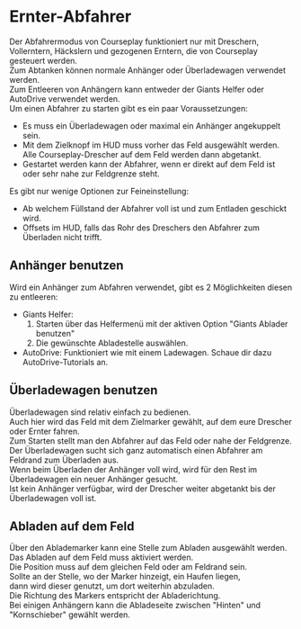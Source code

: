 # Ernter-Abfahrer

  
Der Abfahrermodus von Courseplay funktioniert nur mit Dreschern, Vollerntern, Häckslern und gezogenen Erntern, die von Courseplay gesteuert werden.  
Zum Abtanken können normale Anhänger oder Überladewagen verwendet werden.  
Zum Entleeren von Anhängern kann entweder der Giants Helfer oder AutoDrive verwendet werden.  
Um einen Abfahrer zu starten gibt es ein paar Voraussetzungen:  
- Es muss ein Überladewagen oder maximal ein Anhänger angekuppelt sein.  
- Mit dem Zielknopf im HUD muss vorher das Feld ausgewählt werden. Alle Courseplay-Drescher auf dem Feld werden dann abgetankt.  
- Gestartet werden kann der Abfahrer, wenn er direkt auf dem Feld ist oder sehr nahe zur Feldgrenze steht.  
  
Es gibt nur wenige Optionen zur Feineinstellung:  
- Ab welchem Füllstand der Abfahrer voll ist und zum Entladen geschickt wird.  
- Offsets im HUD, falls das Rohr des Dreschers den Abfahrer zum Überladen nicht trifft.  
  


## Anhänger benutzen
  
Wird ein Anhänger zum Abfahren verwendet, gibt es 2 Möglichkeiten diesen zu entleeren:  
- Giants Helfer:  
  1) Starten über das Helfermenü mit der aktiven Option "Giants Ablader benutzen"  
  2) Die gewünschte Abladestelle auswählen.  
- AutoDrive: Funktioniert wie mit einem Ladewagen. Schaue dir dazu AutoDrive-Tutorials an.  


## Überladewagen benutzen
  
Überladewagen sind relativ einfach zu bedienen.  
Auch hier wird das Feld mit dem Zielmarker gewählt, auf dem eure Drescher oder Ernter fahren.  
Zum Starten stellt man den Abfahrer auf das Feld oder nahe der Feldgrenze.  
Der Überladewagen sucht sich ganz automatisch einen Abfahrer am Feldrand zum Überladen aus.  
Wenn beim Überladen der Anhänger voll wird, wird für den Rest im Überladewagen ein neuer Anhänger gesucht.  
Ist kein Anhänger verfügbar, wird der Drescher weiter abgetankt bis der Überladewagen voll ist.  


## Abladen auf dem Feld
  
Über den Ablademarker kann eine Stelle zum Abladen ausgewählt werden.  
Das Abladen auf dem Feld muss aktiviert werden.  
Die Position muss auf dem gleichen Feld oder am Feldrand sein.  
Sollte an der Stelle, wo der Marker hinzeigt, ein Haufen liegen,  
dann wird dieser genutzt, um dort weiterhin abzuladen.  
Die Richtung des Markers entspricht der Abladerichtung.  
Bei einigen Anhängern kann die Abladeseite zwischen "Hinten" und "Kornschieber" gewählt werden.  


